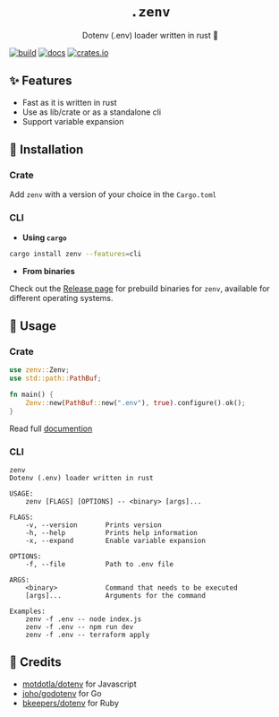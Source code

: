 <h1 align="center">
    <code>.zenv</code>
</h1>
<p align="center">Dotenv (.env) loader written in rust 🦀</p>

[![build](https://github.com/numToStr/zenv/actions/workflows/build.yml/badge.svg)](https://github.com/numToStr/zenv/actions/workflows/build.yml)
[![docs](https://docs.rs/zenv/badge.svg)](https://docs.rs/zenv)
[![crates.io](https://img.shields.io/crates/v/zenv.svg)](https://crates.io/crates/zenv)

## ✨ Features

-   Fast as it is written in rust
-   Use as lib/crate or as a standalone cli
-   Support variable expansion

## 🚀 Installation

### Crate

Add `zenv` with a version of your choice in the `Cargo.toml`

### CLI

-   **Using `cargo`**

```sh
cargo install zenv --features=cli
```

-   **From binaries**

Check out the [Release page](https://github.com/numToStr/zenv/releases) for prebuild binaries for `zenv`, available for different operating systems.

## 🤞 Usage

### Crate

```rust
use zenv::Zenv;
use std::path::PathBuf;

fn main() {
    Zenv::new(PathBuf::new(".env"), true).configure().ok();
}
```

Read full [documention](https:://docs.rs/zenv)

### CLI

```
zenv
Dotenv (.env) loader written in rust

USAGE:
    zenv [FLAGS] [OPTIONS] -- <binary> [args]...

FLAGS:
    -v, --version       Prints version
    -h, --help          Prints help information
    -x, --expand        Enable variable expansion

OPTIONS:
    -f, --file          Path to .env file

ARGS:
    <binary>            Command that needs to be executed
    [args]...           Arguments for the command

Examples:
    zenv -f .env -- node index.js
    zenv -f .env -- npm run dev
    zenv -f .env -- terraform apply
```

<!-- TODO: explanation -->

## 🙏 Credits

-   [motdotla/dotenv](https://github.com/motdotla/dotenv) for Javascript
-   [joho/godotenv](https://github.com/joho/godotenv) for Go
-   [bkeepers/dotenv](https://github.com/bkeepers/dotenv) for Ruby
